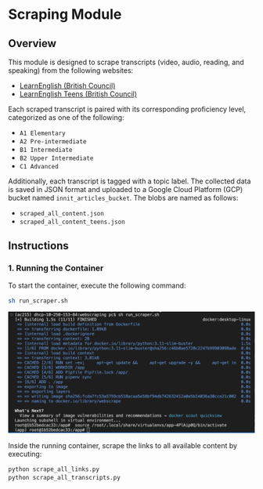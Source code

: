 # Scraping Module

## Overview
This module is designed to scrape transcripts (video, audio, reading, and speaking) from the following websites:

- [LearnEnglish (British Council)](https://learnenglish.britishcouncil.org)
- [LearnEnglish Teens (British Council)](https://learnenglishteens.britishcouncil.org)

Each scraped transcript is paired with its corresponding proficiency level, categorized as one of the following:

- `A1 Elementary`
- `A2 Pre-intermediate`
- `B1 Intermediate`
- `B2 Upper Intermediate`
- `C1 Advanced`

Additionally, each transcript is tagged with a topic label. The collected data is saved in JSON format and uploaded to a Google Cloud Platform (GCP) bucket named `innit_articles_bucket`. The blobs are named as follows:

- `scraped_all_content.json`
- `scraped_all_content_teens.json`

## Instructions

### 1. Running the Container
To start the container, execute the following command:
```bash
sh run_scraper.sh
```

![Screenshot of running container](./container_screenshot.png)


Inside the running container, scrape the links to all available content by executing:

```python
python scrape_all_links.py
python scrape_all_transcripts.py
```